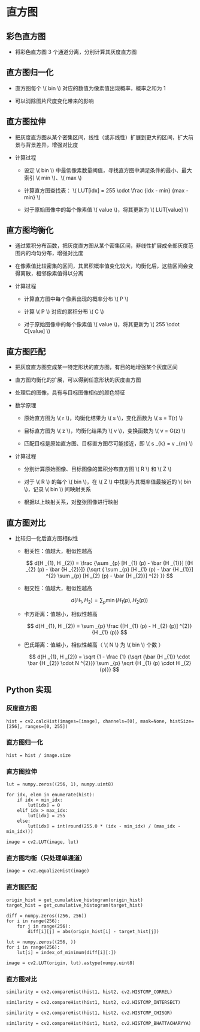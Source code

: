 <script type="text/javascript" src="http://cdn.mathjax.org/mathjax/latest/MathJax.js?config=default"></script>

# 直方图

## 彩色直方图

- 将彩色直方图 3 个通道分离，分别计算其灰度直方图

## 直方图归一化

- 直方图每个 \\( bin \\) 对应的数值为像素值出现概率，概率之和为 1

- 可以消除图片尺度变化带来的影响

## 直方图拉伸

- 把灰度直方图从某个密集区间，线性（或非线性）扩展到更大的区间，扩大前景与背景差异，增强对比度

- 计算过程

	- 设定 \\( bin \\) 中最低像素数量阈值，寻找直方图中满足条件的最小、最大索引 \\( min \\)、\\( max \\)

	- 计算直方图查找表： \\( LUT[idx] = 255 \cdot \frac {idx - min} {max - min} \\)

	- 对于原始图像中的每个像素值 \\( value \\)，将其更新为 \\( LUT[value] \\)

## 直方图均衡化

- 通过累积分布函数，把灰度直方图从某个密集区间，非线性扩展成全部灰度范围内的均匀分布，增强对比度

- 在像素值比较密集的区间，其累积概率值变化较大，均衡化后，这些区间会变得离散，相邻像素值得以分离

- 计算过程

	- 计算直方图中每个像素出现的概率分布 \\( P \\)
	
	- 计算 \\( P \\) 对应的累积分布 \\( C \\) 
	
	- 对于原始图像中的每个像素值 \\( value \\)，将其更新为 \\( 255 \cdot C[value] \\)

## 直方图匹配

- 把灰度直方图变成某一特定形状的直方图，有目的地增强某个灰度区间

- 直方图均衡化的扩展，可以得到任意形状的灰度直方图

- 处理后的图像，具有与目标图像相似的颜色特征

- 数学原理

	- 原始直方图为 \\( r \\)，均衡化结果为 \\( s \\)，变化函数为 \\( s = T(r) \\)

	- 目标直方图为 \\( z \\)，均衡化结果为 \\( v \\)，变换函数为 \\( v = G(z) \\)

	- 匹配目标是原始直方图、目标直方图尽可能接近，即 \\( s \_{k} = v \_{m} \\)

- 计算过程

	- 分别计算原始图像、目标图像的累积分布直方图 \\( R \\) 和 \\( Z \\)

	- 对于 \\( R \\) 的每个 \\( bin \\)，在 \\( Z \\) 中找到与其概率值最接近的 \\( bin \\)，记录 \\( bin \\) 间映射关系
	
	- 根据以上映射关系，对整张图像进行映射

## 直方图对比

- 比较归一化后直方图相似性

	- 相关性：值越大，相似性越高
	
		$$ d(H _{1}, H _{2}) = \frac {\sum _{p} [H _{1} (p) - \bar {H _{1}}] [(H _{2} (p) - \bar {H _{2}}]} {\sqrt { \sum _{p} [H _{1} (p) - \bar {H _{1}}] ^{2} \sum _{p} [H _{2} (p) - \bar {H _{2}}] ^{2} }} $$
	
	- 相交性：值越大，相似性越高
	
		$$ d(H _{1}, H _{2}) = \sum _{p} \min(H _{1} (p), H _{2} (p)) $$

	- 卡方距离：值越小，相似性越高
	
		$$ d(H _{1}, H _{2}) = \sum _{p} \frac {[H _{1} (p) - H _{2} (p)] ^{2}} {H _{1} (p)} $$

	- 巴氏距离：值越小，相似性越高（ \\( N \\) 为 \\( bin \\) 个数 ）
	
		$$ d(H _{1}, H _{2}) = \sqrt {1 - \frac {1} {\sqrt {\bar {H _{1}} \cdot \bar {H _{2}} \cdot N ^{2}}} \sum _{p} \sqrt {H _{1} (p) \cdot H _{2} (p)}} $$

## Python 实现

### 灰度直方图

```
hist = cv2.calcHist(images=[image], channels=[0], mask=None, histSize=[256], ranges=[0, 255])
```

### 直方图归一化

```
hist = hist / image.size
```

### 直方图拉伸

```
lut = numpy.zeros((256, 1), numpy.uint8)

for idx, elem in enumerate(hist):
	if idx < min_idx:
		lut[idx] = 0
	elif idx > max_idx:
		lut[idx] = 255
	else:
		lut[idx] = int(round(255.0 * (idx - min_idx) / (max_idx - min_idx)))

image = cv2.LUT(image, lut)
```

### 直方图均衡（只处理单通道）

```
image = cv2.equalizeHist(image)
```

### 直方图匹配

```
origin_hist = get_cumulative_histogram(origin_hist)
target_hist = get_cumulative_histogram(target_hist)

diff = numpy.zeros((256, 256))
for i in range(256):
	for j in range(256):
		diff[i][j] = abs(origin_hist[i] - target_hist[j])
			
lut = numpy.zeros((256, ))
for i in range(256):
	lut[i] = index_of_minimum(diff[i][:])
	
image = cv2.LUT(origin, lut).astype(numpy.uint8)
```

### 直方图对比

```
similarity = cv2.compareHist(hist1, hist2, cv2.HISTCMP_CORREL)

similarity = cv2.compareHist(hist1, hist2, cv2.HISTCMP_INTERSECT)

similarity = cv2.compareHist(hist1, hist2, cv2.HISTCMP_CHISQR)

similarity = cv2.compareHist(hist1, hist2, cv2.HISTCMP_BHATTACHARYYA)
```